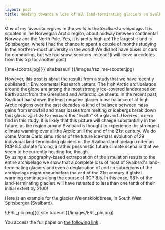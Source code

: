 ```yaml
---
layout: post
title: Heading towards a loss of all land-terminating glaciers on Svalbard
---
```

One of my favourite regions in the world is the Svalbard archipelago. It is situated in the Norwegian Arctic region, about midway between continental Norway and the North Pole. 
Yes, it is pretty high up! The largest island is Spitsbergen, where I had the chance to spent a couple of months studying in the northern-most university in the world!
We did not have buses or cars for commuting, but we had snow-scooters instead! (i will leave anecdotes from this trip for another post)

![me-scooter.jpg]({{ site.baseurl }}/images/rsz_me-scooter.jpg)

However, this post is about the results from a study that we have recently published in Environmental Research Letters. 
The high Arctic archipelagos around the globe are among the most strongly ice-covered landscapes on Earth apart from the Greenland and Antarctic ice sheets.
In the recent past, Svalbard had shown the least negative glacier mass balance of all high Arctic regions over the past decades 
(a kind of balance between mass gains from snowfall and mass losses from melting or icebergs break down that glaciologist do to measure the "health" of a glacier). 
However, as we find in this study, it is likely that this picture will change substantially in the future, as the region around Svalbard is thought 
to experience the strongest climate warming over all the Arctic until the end of the 21st century. 
We do some Monte Carlo simulations of the future ice-mass evolution of 29 individual land-terminating glaciers on the Svalbard archipelago under an RCP 8.5 climate forcing, 
a rather pessimistic future climate scenario that we seem to be currently heading for, though.  
By using a topography-based extrapolation of the simulation results to the entire archipelago we show that a complete loss of most of Svalbard's land-terminating glaciers and even a deglaciation of certain subregions 
of the archipelago might occur before the end of the 21st century if global warming continues along the course of RCP 8.5. In this case, 98% of the land-terminating glaciers will have retreated to less than one tenth of
their initial extent by 2100! 

Here is an example for the glacier Werenskioldbreen, in South West Spitsbergen (Svalbard).

![ERL_pic.png]({{ site.baseurl }}/images/ERL_pic.png)

You access the full paper on [the following link](http://iopscience.iop.org/article/10.1088/1748-9326/11/9/094006/meta) .
